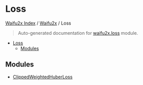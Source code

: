 # Loss

[Waifu2x Index](../../README.md#waifu2x-index) / [Waifu2x](../index.md#waifu2x) / Loss

> Auto-generated documentation for [waifu2x.loss](../../../../waifu2x/loss/__init__.py) module.

- [Loss](#loss)
  - [Modules](#modules)

## Modules

- [ClippedWeightedHuberLoss](./clipped_weighted_huber_loss.md)